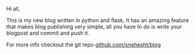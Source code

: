 Hi all, 

This is my new blog written in python and flask, It has an amazing feature that makes blog publishing very simple, all you have to do is write your blogpost and commit and push it. 

For more info checkout the git repo [github.com/snehesht/blog](https://github.com/snehesht/blog)
